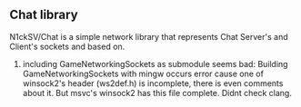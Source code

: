 ## Chat library ##

N1ckSV/Chat is a simple network library that represents Chat Server's and Client's sockets and based on.


1) including GameNetworkingSockets as submodule seems bad:
   Building GameNetworkingSockets with mingw occurs error cause one of winsock2's header (ws2def.h)
   is incomplete, there is even comments about it. But msvc's winsock2 has this file complete. Didnt check clang.